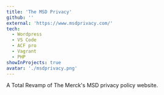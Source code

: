 ```yaml
---
title: 'The MSD Privacy'
github: ''
external: 'https://www.msdprivacy.com/'
tech:
  - Wordpress
  - VS Code
  - ACF pro
  - Vagrant
  - PHP
showInProjects: true
avatar: './msdprivacy.png'
---
```


A Total Revamp of The Merck's MSD privacy policy website.